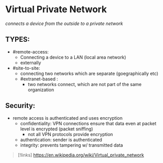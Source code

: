 
# Virtual Private Network
*connects a device from the outside to a private network*

## TYPES:
- #remote-access:
	- Connecting a device to a LAN (local area network)
	- externally
- #site-to-site:
	- connecting two networks which are separate (goegraphically etc)
	- #extranet-based : 
		- two networks connect, which are not part of the same organization

## Security:
- remote access is authenticated and uses encryption
	- confidentiality: VPN connections ensure that data even at packet level is encrypted (packet sniffing)
		- not all VPN protocols provide encryption
	- authentication: sender is authenticated
	- integrity: prevents tampering w/ transmitted data

>[!links]
>https://en.wikipedia.org/wiki/Virtual_private_network
